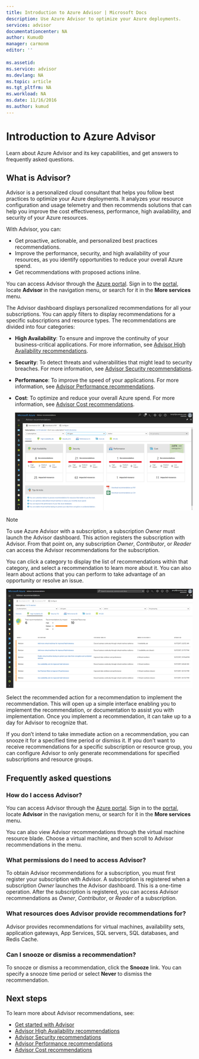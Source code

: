 ```yaml
---
title: Introduction to Azure Advisor | Microsoft Docs
description: Use Azure Advisor to optimize your Azure deployments.
services: advisor
documentationcenter: NA
author: KumudD
manager: carmonm
editor: ''

ms.assetid: 
ms.service: advisor
ms.devlang: NA
ms.topic: article
ms.tgt_pltfrm: NA
ms.workload: NA
ms.date: 11/16/2016
ms.author: kumud
---
```


# Introduction to Azure Advisor

Learn about Azure Advisor and its key capabilities, and get answers to frequently asked questions.

## What is Advisor?
Advisor is a personalized cloud consultant that helps you follow best practices to optimize your Azure deployments. It analyzes your resource configuration and usage telemetry and then recommends solutions that can help you improve the cost effectiveness, performance, high availability, and security of your Azure resources.

With Advisor, you can:
* Get proactive, actionable, and personalized best practices recommendations. 
* Improve the performance, security, and high availability of your resources, as you identify opportunities to reduce your overall Azure spend.
* Get recommendations with proposed actions inline.

You can access Advisor through the [Azure portal](https://aka.ms/azureadvisordashboard). Sign in to the [portal](https://portal.azure.com), locate **Advisor** in the navigation menu, or search for it in the **More services** menu.

The Advisor dashboard displays personalized recommendations for all your subscriptions.  You can apply filters to display recommendations for a specific subscriptions and resource types.  The recommendations are divided into four categories: 

* **High Availability**: To ensure and improve the continuity of your business-critical applications. For more information, see [Advisor High Availability recommendations](advisor-high-availability-recommendations.md).

* **Security**: To detect threats and vulnerabilities that might lead to security breaches. For more information, see [Advisor Security recommendations](advisor-security-recommendations.md).

* **Performance**: To improve the speed of your applications. For more information, see [Advisor Performance recommendations](advisor-performance-recommendations.md).

* **Cost**: To optimize and reduce your overall Azure spend. For more information, see [Advisor Cost recommendations](advisor-cost-recommendations.md).

  ![Advisor recommendation types](./media/advisor-overview/advisor-dashboard.png)

> [!NOTE]
> To use Azure Advisor with a subscription, a subscription *Owner* must launch the Advisor dashboard.  This action registers the subscription with Advisor.  From that point on, any subscription *Owner*, *Contributor*, or *Reader* can access the Advisor recommendations for the subscription. 

You can click a category to display the list of recommendations within that category, and select a recommendation to learn more about it.  You can also learn about actions that you can perform to take advantage of an opportunity or resolve an issue.

![Advisor recommendation category](./media/advisor-overview/advisor-ha-category-example.png) 

Select the recommended action for a recommendation to implement the recommendation.  This will open up a simple interface enabling you to implement the recommendation, or documentation to assist you with implementation.  Once you implement a recommendation, it can take up to a day for Advisor to recognize that.

If you don’t intend to take immediate action on a recommendation, you can snooze it for a specified time period or dismiss it.  If you don’t want to receive recommendations for a specific subscription or resource group, you can configure Advisor to only generate recommendations for specified subscriptions and resource groups.

## Frequently asked questions

### How do I access Advisor?
You can access Advisor through the [Azure portal](https://aka.ms/azureadvisordashboard). Sign in to the [portal](https://portal.azure.com), locate **Advisor** in the navigation menu, or search for it in the **More services** menu.

You can also view Advisor recommendations through the virtual machine resource blade. Choose a virtual machine, and then scroll to Advisor recommendations in the menu. 

### What permissions do I need to access Advisor?

To obtain Advisor recommendations for a subscription, you must first register your subscription with Advisor. A subscription is registered when a subscription *Owner* launches the Advisor dashboard. This is a one-time operation. After the subscription is registered, you can access Advisor recommendations as *Owner*, *Contributor*, or *Reader* of a subscription.

### What resources does Advisor provide recommendations for?

Advisor provides recommendations for virtual machines, availability sets, application gateways, App Services, SQL servers, SQL databases, and Redis Cache.

### Can I snooze or dismiss a recommendation?

To snooze or dismiss a recommendation, click the **Snooze** link. You can specify a snooze time period or select **Never** to dismiss the recommendation.

## Next steps

To learn more about Advisor recommendations, see:

* [Get started with Advisor](advisor-get-started.md)
* [Advisor High Availability recommendations](advisor-high-availability-recommendations.md)
* [Advisor Security recommendations](advisor-security-recommendations.md)
* [Advisor Performance recommendations](advisor-performance-recommendations.md)
* [Advisor Cost recommendations](advisor-cost-recommendations.md)
